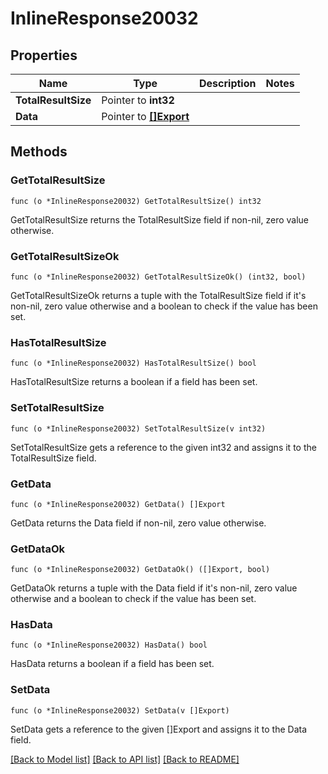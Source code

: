 # InlineResponse20032

## Properties

Name | Type | Description | Notes
------------ | ------------- | ------------- | -------------
**TotalResultSize** | Pointer to **int32** |  | 
**Data** | Pointer to [**[]Export**](Export.md) |  | 

## Methods

### GetTotalResultSize

`func (o *InlineResponse20032) GetTotalResultSize() int32`

GetTotalResultSize returns the TotalResultSize field if non-nil, zero value otherwise.

### GetTotalResultSizeOk

`func (o *InlineResponse20032) GetTotalResultSizeOk() (int32, bool)`

GetTotalResultSizeOk returns a tuple with the TotalResultSize field if it's non-nil, zero value otherwise
and a boolean to check if the value has been set.

### HasTotalResultSize

`func (o *InlineResponse20032) HasTotalResultSize() bool`

HasTotalResultSize returns a boolean if a field has been set.

### SetTotalResultSize

`func (o *InlineResponse20032) SetTotalResultSize(v int32)`

SetTotalResultSize gets a reference to the given int32 and assigns it to the TotalResultSize field.

### GetData

`func (o *InlineResponse20032) GetData() []Export`

GetData returns the Data field if non-nil, zero value otherwise.

### GetDataOk

`func (o *InlineResponse20032) GetDataOk() ([]Export, bool)`

GetDataOk returns a tuple with the Data field if it's non-nil, zero value otherwise
and a boolean to check if the value has been set.

### HasData

`func (o *InlineResponse20032) HasData() bool`

HasData returns a boolean if a field has been set.

### SetData

`func (o *InlineResponse20032) SetData(v []Export)`

SetData gets a reference to the given []Export and assigns it to the Data field.


[[Back to Model list]](../README.md#documentation-for-models) [[Back to API list]](../README.md#documentation-for-api-endpoints) [[Back to README]](../README.md)


